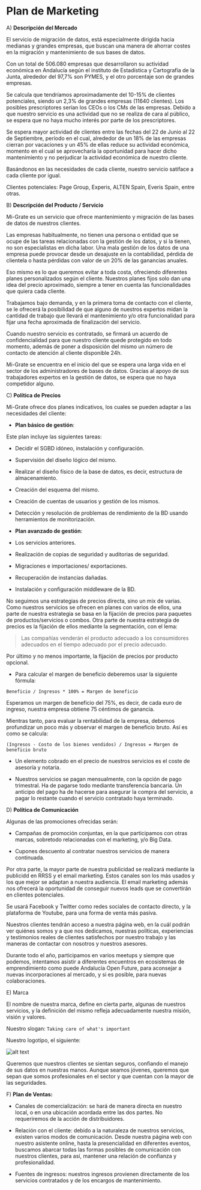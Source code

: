 # Plan de Marketing


A) **Descripción del Mercado**

El servicio de migración de datos, está especialmente dirigida hacia
medianas y grandes empresas, que buscan una manera de ahorrar costes en la 
migración y mantenimiento de sus bases de datos.

Con un total de 506.080 empresas que desarrollaron su actividad económica en
Andalucía según el instituto de Estadística y Cartografía de la Junta, 
alrededor del 97,7% son PYMES, y el otro porcentaje son de grandes empresas.

Se calcula que tendríamos aproximadamente del 10-15% de clientes potenciales,
siendo un 2,3% de grandes empresas (11640 clientes). Los posibles
prescriptores serían los CEOs o los CMs de las empresas. Debido a que
nuestro servicio es una actividad que no se realiza de cara al público, se
espera que no haya mucho interés por parte de los prescriptores.

Se espera mayor actividad de clientes entre las fechas del 22 de Junio al 
22 de Septiembre, período en el cual, alrededor de un 18% de las empresas
cierran por vacaciones y un 45% de ellas reduce su actividad económica, momento
en el cual se aprovecharía la oportunidad para hacer dicho mantenimiento y
no perjudicar la actividad económica de nuestro cliente.


Basándonos en las necesidades de cada cliente, nuestro servicio satiface a 
cada cliente por igual.

Clientes potenciales: Page Group, Experis, ALTEN Spain, Everis Spain, entre otras.



B) **Descripción del Producto / Servicio**

Mi-Grate es un servicio que ofrece mantenimiento y migración de las bases de 
datos de nuestros clientes. 

Las empresas habitualmente, no tienen una persona o entidad que se ocupe de 
las tareas relacionadas con la gestión de los datos, y si la tienen, no son
especialistas en dicha labor. Una mala gestión de los datos de una empresa
puede provocar desde un desajuste en la contabilidad, pérdida de clientela 
o hasta pérdidas con valor de un 20% de las ganancias anuales.

Eso mismo es lo que queremos evitar a toda costa, ofreciendo diferentes
planes personalizados según el cliente. Nuestros planes fijos solo dan una
idea del precio aproximado, siempre a tener en cuenta las funcionalidades que
quiera cada cliente. 

Trabajamos bajo demanda, y en la primera toma de contacto con el cliente, se le
ofrecerá la posibilidad de que alguno de nuestros expertos midan la cantidad 
de trabajo que llevará el mantenimiento y/o otra funcionalidad para fijar una
fecha aproximada de finalización del servicio.

Cuando nuestro servicio es contratado, se firmará un acuerdo de
confidencialidad para que nuestro cliente quede protegido en todo momento,
además de poner a disposición del mismo un número de contacto de atención al
cliente disponible 24h.

Mi-Grate se encuentra en el inicio del que se espera una larga vida en el sector
de los administradores de bases de datos. Gracias al apoyo de sus trabajadores
expertos en la gestión de datos, se espera que no haya competidor alguno.



C) **Política de Precios**

Mi-Grate ofrece dos planes indicativos, los cuales se pueden adaptar a las 
necesidades del cliente:

* **Plan básico de gestión**:

Este plan incluye las siguientes tareas:

* Decidir el SGBD idóneo, instalación y configuración.

* Supervisión del diseño lógico del mismo.

* Realizar el diseño físico de la base de datos, es decir, estructura de
almacenamiento.

* Creación del esquema del mismo.

* Creación de cuentas de usuarios y gestión de los mismos.

* Detección y resolución de problemas de rendimiento de la BD usando
herramientos de monitorización.



* **Plan avanzado de gestión**:

* Los servicios anteriores.

* Realización de copias de seguridad y auditorias de seguridad.

* Migraciones e importaciones/ exportaciones.

* Recuperación de instancias dañadas.

* Instalación y configuración middleware de la BD.

No seguimos una estrategias de precios directa, sino un mix de varias.
Como nuestros servicios se ofrecen en planes con varios de ellos, una parte de
nuestra estrategia se basa en la fijación de precios para paquetes de
productos/servicios o combos. Otra parte de nuestra estrategia de precios es la
fijación de ellos mediante la segmentación, con el lema:

> Las compañías venderán el producto adecuado a los consumidores adecuados en
> el tiempo adecuado por el precio adecuado.

Por último y no menos importante, la fijación de precios por producto opcional.


* Para calcular el margen de beneficio deberemos usar la siguiente fórmula:

```
Beneficio / Ingresos * 100% = Margen de beneficio
```

Esperamos un margen de beneficio del 75%, es decir, de cada euro de ingreso, 
nuestra empresa obtiene 75 céntimos de ganancia.

Mientras tanto, para evaluar la rentabilidad de la empresa, debemos profundizar
un poco más y observar el margen de beneficio bruto. Así es como se calcula:

```
(Ingresos - Costo de los bienes vendidos) / Ingresos = Margen de beneficio bruto
```

* Un elemento cobrado en el precio de nuestros servicios es el coste de asesoría
y notaria.

* Nuestros servicios se pagan mensualmente, con la opción de pago trimestral.
Ha de pagarse todo mediante transferencia bancaria. Un anticipo del
pago ha de hacerse para asegurar la compra del servicio, a pagar lo restante
cuando el servicio contratado haya terminado.


D) **Política de Comunicación**

Algunas de las promociones ofrecidas serán:

* Campañas de promoción conjuntas, en la que participamos con otras marcas, 
sobretodo relacionadas con el marketing, y/o Big Data.

* Cupones descuento al contratar nuestros servicios de manera continuada.


Por otra parte, la mayor parte de nuestra publicidad se realizará mediante la
publicidd en RRSS y el email marketing. Estos canales son los más usados y los
que mejor se adaptan a nuestra audiencia. El email marketing además nos
ofrecerá la oportunidad de conseguir nuevos leads que se convertirán en 
clientes potenciales.

Se usará Facebook y Twitter como redes sociales de contacto directo, y la
plataforma de Youtube, para una forma de venta más pasiva.

Nuestros clientes tendrán acceso a nuestra página web, en la cuál podrán ver
quiénes somos y a que nos dedicamos, nuestras políticas, experiencias y 
testimonios reales de clientes satisfechos por nuestro trabajo y las
maneras de contactar con nosotros y nuestros asesores.

Durante todo el año, participamos en varios meetups y siempre que podemos,
intentamos asistir a diferentes encuentros en ecosistemas de emprendimiento
como puede Andalucía Open Future, para aconsejar a nuevas incorporaciones al
mercado, y si es posible, para nuevas colaboraciones.


E) Marca

El nombre de nuestra marca, define en cierta parte, algunas de nuestros 
servicios, y la definición del mismo refleja adecuadamente nuestra misión,
visión y valores.

Nuestro slogan: ```Taking care of what's important```

Nuestro logotipo, el siguiente:

![alt text](../Imágenes/logotipomigrate.png)

Queremos que nuestros clientes se sientan seguros, confiando el manejo de sus
datos en nuestras manos. Aunque seamos jóvenes, queremos que sepan que somos
profesionales en el sector y que cuentan con la mayor de las seguridades.

F) **Plan de Ventas:**

* Canales de comercialización: se hará de manera directa en nuestro local, o en
una ubicación acordada entre las dos partes. No requeriremos de la acción de 
distribuidores.

* Relación con el cliente: debido a la naturaleza de nuestros servicios,
existen varios modos de comunicación. Desde nuestra página web con nuestro 
asistente online, hasta la presencialidad en diferentes eventos, buscamos
abarcar todas las formas posibles de comunicación con nuestros clientes, para
así, mantener una relación de confianza y profesionalidad.

* Fuentes de ingresos: nuestros ingresos provienen directamente de los 
servicios contratados y de los encargos de mantenimiento.



